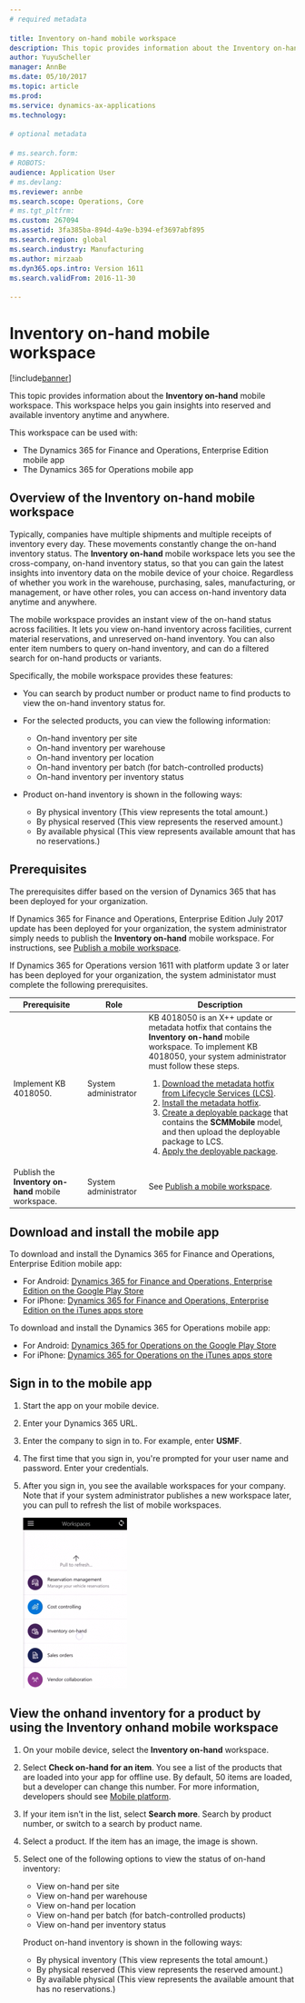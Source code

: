 ```yaml
---
# required metadata

title: Inventory on-hand mobile workspace
description: This topic provides information about the Inventory on-hand mobile workspace. This workspace helps you gain mobile insights into reserved and available inventory anytime and anywhere.
author: YuyuScheller
manager: AnnBe
ms.date: 05/10/2017
ms.topic: article
ms.prod: 
ms.service: dynamics-ax-applications
ms.technology: 

# optional metadata

# ms.search.form: 
# ROBOTS: 
audience: Application User
# ms.devlang: 
ms.reviewer: annbe
ms.search.scope: Operations, Core
# ms.tgt_pltfrm: 
ms.custom: 267094
ms.assetid: 3fa385ba-894d-4a9e-b394-ef3697abf895
ms.search.region: global
ms.search.industry: Manufacturing
ms.author: mirzaab
ms.dyn365.ops.intro: Version 1611
ms.search.validFrom: 2016-11-30

---
```


# Inventory on-hand mobile workspace

[!include[banner](../includes/banner.md)]


This topic provides information about the **Inventory on-hand** mobile workspace. This workspace helps you gain insights into reserved and available inventory anytime and anywhere.

This workspace can be used with:
- The Dynamics 365 for Finance and Operations, Enterprise Edition mobile app
- The Dynamics 365 for Operations mobile app

Overview of the Inventory on-hand mobile workspace
--------------------------------------------------

Typically, companies have multiple shipments and multiple receipts of inventory every day. These movements constantly change the on-hand inventory status. The **Inventory on-hand** mobile workspace lets you see the cross-company, on-hand inventory status, so that you can gain the latest insights into inventory data on the mobile device of your choice. Regardless of whether you work in the warehouse, purchasing, sales, manufacturing, or management, or have other roles, you can access on-hand inventory data anytime and anywhere. 

The mobile workspace provides an instant view of the on-hand status across facilities. It lets you view on-hand inventory across facilities, current material reservations, and unreserved on-hand inventory. You can also enter item numbers to query on-hand inventory, and can do a filtered search for on-hand products or variants. 

Specifically, the mobile workspace provides these features:

-   You can search by product number or product name to find products to view the on-hand inventory status for.

-   For the selected products, you can view the following information:
    -   On-hand inventory per site
    -   On-hand inventory per warehouse
    -   On-hand inventory per location
    -   On-hand inventory per batch (for batch-controlled products)
    -   On-hand inventory per inventory status
    
-   Product on-hand inventory is shown in the following ways:
    -   By physical inventory (This view represents the total amount.)
    -   By physical reserved (This view represents the reserved amount.)
    -   By available physical (This view represents available amount that has no reservations.)

## Prerequisites
The prerequisites differ based on the version of Dynamics 365 that has been deployed for your organization.

If Dynamics 365 for Finance and Operations, Enterprise Edition July 2017 update has been deployed for your organization, the system administrator simply needs to publish the **Inventory on-hand** mobile workspace. For instructions, see [Publish a mobile workspace](/dynamics365/operations/dev-itpro/mobile-apps/publish-mobile-workspace).

If Dynamics 365 for Operations version 1611 with platform update 3 or later has been deployed for your organization, the system administator must complete the following prerequisites. 

<table>

<thead>
<tr class="header">
<th>Prerequisite</th>
<th>Role</th>
<th>Description</th>
</tr>
</thead>
<tbody>

<tr class="odd">
<td>Implement KB 4018050.</td>
<td>System administrator</td>
<td>KB 4018050 is an X++ update or metadata hotfix that contains the <strong>Inventory on-hand</strong> mobile workspace. To implement KB 4018050, your system administrator must follow these steps.
<ol>
<li><a href="/dynamics365/operations/dev-itpro/migration-upgrade/download-hotfix-lcs">Download the metadata hotfix from Lifecycle Services (LCS)</a>.</li>
<li><a href="/dynamics365/operations/dev-itpro/migration-upgrade/install-metadata-hotfix-package">Install the metadata hotfix</a>.</li>
<li><a href="/dynamics365/operations/dev-itpro/deployment/create-apply-deployable-package">Create a deployable package</a> that contains the <strong>SCMMobile</strong> model, and then upload the deployable package to LCS.</li>
<li><a href="/dynamics365/operations/dev-itpro/deployment/apply-deployable-package-system">Apply the deployable package</a>.</li>
</ol></td>
</tr>
<tr class="even">
<td>Publish the <strong>Inventory on-hand</strong> mobile workspace.</td>
<td>System administrator</td>
<td>See <a href="/dynamics365/operations/dev-itpro/mobile-apps/publish-mobile-workspace">Publish a mobile workspace</a>.</td>
</tr>
</tbody>
</table>

## Download and install the mobile app
To download and install the Dynamics 365 for Finance and Operations, Enterprise Edition mobile app:

-   For Android: [Dynamics 365 for Finance and Operations, Enterprise Edition on the Google Play Store](https://go.microsoft.com/fwlink/?linkid=850662)
-   For iPhone: [Dynamics 365 for Finance and Operations, Enterprise Edition on the iTunes apps store](https://go.microsoft.com/fwlink/?linkid=850663)

To download and install the Dynamics 365 for Operations mobile app:

-   For Android: [Dynamics 365 for Operations on the Google Play Store](https://play.google.com/store/apps/details?id=com.microsoft.dynamics365.operations.mobile)
-   For iPhone: [Dynamics 365 for Operations on the iTunes apps store](https://itunes.apple.com/us/app/dynamics-365-for-operations/id1180836730?mt=8)

## Sign in to the mobile app
1.  Start the app on your mobile device.
2.  Enter your Dynamics 365 URL.
3.  Enter the company to sign in to. For example, enter **USMF**.
4.  The first time that you sign in, you're prompted for your user name and password. Enter your credentials.
5.  After you sign in, you see the available workspaces for your company. Note that if your system administrator publishes a new workspace later, you can pull to refresh the list of mobile workspaces.

    [![Pull to refresh](./media/pull-to-refresh-list-of-workspaces-183x300.png)](./media/pull-to-refresh-list-of-workspaces.png)

## View the onhand inventory for a product by using the Inventory onhand mobile workspace
1.  On your mobile device, select the **Inventory on-hand** workspace.
2.  Select **Check on-hand for an item**. You see a list of the products that are loaded into your app for offline use. By default, 50 items are loaded, but a developer can change this number. For more information, developers should see [Mobile platform](/dynamics365/operations/dev-itpro/mobile-apps/mobile-platform).
3.  If your item isn't in the list, select **Search more**. Search by product number, or switch to a search by product name.
4.  Select a product. If the item has an image, the image is shown.
5.  Select one of the following options to view the status of on-hand inventory:
    -   View on-hand per site
    -   View on-hand per warehouse
    -   View on-hand per location
    -   View on-hand per batch (for batch-controlled products)
    -   View on-hand per inventory status

    Product on-hand inventory is shown in the following ways:
    -   By physical inventory (This view represents the total amount.)
    -   By physical reserved (This view represents the reserved amount.)
    -   By available physical (This view represents the available amount that has no reservations.)





